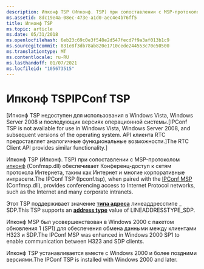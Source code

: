 ```yaml
---
description: Ипконф TSP (Ипконф. TSP) при сопоставлении с MSP-протоколом Ипконф (Confmsp.dll) обеспечивает Конференц-доступ к сетям протокола Интернета, таким как Интернет и многие корпоративные интрасети.
ms.assetid: 8dc19e4a-08ec-473e-a1d0-aec4e4b76ff5
title: Ипконф TSP
ms.topic: article
ms.date: 05/31/2018
ms.openlocfilehash: 6eb23c69c0e3f548e2d547fecd7f9a3af013b1c9
ms.sourcegitcommit: 831e8f3db78ab820e1710cede244553c70e50500
ms.translationtype: MT
ms.contentlocale: ru-RU
ms.lasthandoff: 01/07/2021
ms.locfileid: "105673515"
---
```

# <a name="ipconf-tsp"></a><span data-ttu-id="89460-103">Ипконф TSP</span><span class="sxs-lookup"><span data-stu-id="89460-103">IPConf TSP</span></span>

<span data-ttu-id="89460-104">\[Ипконф TSP недоступен для использования в Windows Vista, Windows Server 2008 и последующих версиях операционной системы.</span><span class="sxs-lookup"><span data-stu-id="89460-104">\[IPConf TSP is not available for use in Windows Vista, Windows Server 2008, and subsequent versions of the operating system.</span></span> <span data-ttu-id="89460-105">API клиента RTC предоставляет аналогичные функциональные возможности.\]</span><span class="sxs-lookup"><span data-stu-id="89460-105">The RTC Client API provides similar functionality.\]</span></span>

<span data-ttu-id="89460-106">Ипконф TSP (Ипконф. TSP) при сопоставлении с MSP-протоколом [ипконф](./ipconf-msp.md) (Confmsp.dll) обеспечивает Конференц-доступ к сетям протокола Интернета, таким как Интернет и многие корпоративные интрасети.</span><span class="sxs-lookup"><span data-stu-id="89460-106">The IPConf TSP (Ipconf.tsp), when paired with the [IPConf MSP](./ipconf-msp.md) (Confmsp.dll), provides conferencing access to Internet Protocol networks, such as the Internet and many corporate intranets.</span></span>

<span data-ttu-id="89460-107">Этот TSP поддерживает значение [**типа адреса**](./lineaddresstype--constants.md) линеаддресстипе \_ SDP.</span><span class="sxs-lookup"><span data-stu-id="89460-107">This TSP supports an [**address type**](./lineaddresstype--constants.md) value of LINEADDRESSTYPE\_SDP.</span></span>

<span data-ttu-id="89460-108">Ипконф MSP был усовершенствован в Windows 2000 с пакетом обновления 1 (SP1) для обеспечения обмена данными между клиентами H323 и SDP.</span><span class="sxs-lookup"><span data-stu-id="89460-108">The IPConf MSP was enhanced in Windows 2000 SP1 to enable communication between H323 and SDP clients.</span></span>

<span data-ttu-id="89460-109">Ипконф TSP устанавливается вместе с Windows 2000 и более поздними версиями.</span><span class="sxs-lookup"><span data-stu-id="89460-109">The IPConf TSP is installed with Windows 2000 and later.</span></span>

 

 

